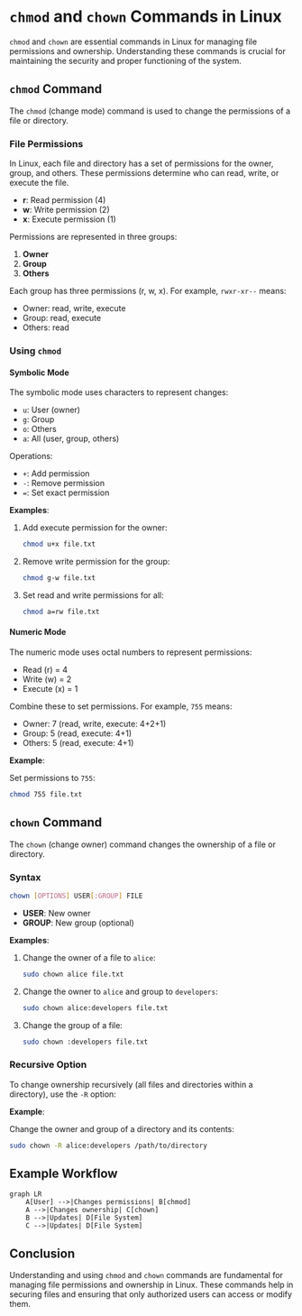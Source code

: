 # `chmod` and `chown` Commands in Linux

`chmod` and `chown` are essential commands in Linux for managing file permissions and ownership. Understanding these commands is crucial for maintaining the security and proper functioning of the system.

## `chmod` Command

The `chmod` (change mode) command is used to change the permissions of a file or directory.

### File Permissions

In Linux, each file and directory has a set of permissions for the owner, group, and others. These permissions determine who can read, write, or execute the file.

- **r**: Read permission (4)
- **w**: Write permission (2)
- **x**: Execute permission (1)

Permissions are represented in three groups:

1. **Owner**
2. **Group**
3. **Others**

Each group has three permissions (r, w, x). For example, `rwxr-xr--` means:

- Owner: read, write, execute
- Group: read, execute
- Others: read

### Using `chmod`

#### Symbolic Mode

The symbolic mode uses characters to represent changes:

- `u`: User (owner)
- `g`: Group
- `o`: Others
- `a`: All (user, group, others)

Operations:

- `+`: Add permission
- `-`: Remove permission
- `=`: Set exact permission

**Examples**:

1. Add execute permission for the owner:

   ```bash
   chmod u+x file.txt
   ```

2. Remove write permission for the group:

   ```bash
   chmod g-w file.txt
   ```

3. Set read and write permissions for all:
   ```bash
   chmod a=rw file.txt
   ```

#### Numeric Mode

The numeric mode uses octal numbers to represent permissions:

- Read (r) = 4
- Write (w) = 2
- Execute (x) = 1

Combine these to set permissions. For example, `755` means:

- Owner: 7 (read, write, execute: 4+2+1)
- Group: 5 (read, execute: 4+1)
- Others: 5 (read, execute: 4+1)

**Example**:

Set permissions to `755`:

```bash
chmod 755 file.txt
```

## `chown` Command

The `chown` (change owner) command changes the ownership of a file or directory.

### Syntax

```bash
chown [OPTIONS] USER[:GROUP] FILE
```

- **USER**: New owner
- **GROUP**: New group (optional)

**Examples**:

1. Change the owner of a file to `alice`:

   ```bash
   sudo chown alice file.txt
   ```

2. Change the owner to `alice` and group to `developers`:

   ```bash
   sudo chown alice:developers file.txt
   ```

3. Change the group of a file:
   ```bash
   sudo chown :developers file.txt
   ```

### Recursive Option

To change ownership recursively (all files and directories within a directory), use the `-R` option:

**Example**:

Change the owner and group of a directory and its contents:

```bash
sudo chown -R alice:developers /path/to/directory
```

## Example Workflow

```mermaid
graph LR
    A[User] -->|Changes permissions| B[chmod]
    A -->|Changes ownership| C[chown]
    B -->|Updates| D[File System]
    C -->|Updates| D[File System]
```

## Conclusion

Understanding and using `chmod` and `chown` commands are fundamental for managing file permissions and ownership in Linux. These commands help in securing files and ensuring that only authorized users can access or modify them.
